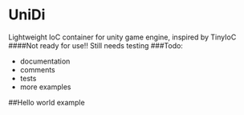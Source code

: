 # UniDi
Lightweight IoC container for unity game engine, inspired by TinyIoC
####Not ready for use!! Still needs testing
###Todo:
- documentation
- comments
- tests
- more examples

##Hello world example